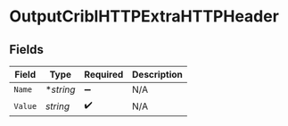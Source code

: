 # OutputCriblHTTPExtraHTTPHeader


## Fields

| Field              | Type               | Required           | Description        |
| ------------------ | ------------------ | ------------------ | ------------------ |
| `Name`             | **string*          | :heavy_minus_sign: | N/A                |
| `Value`            | *string*           | :heavy_check_mark: | N/A                |